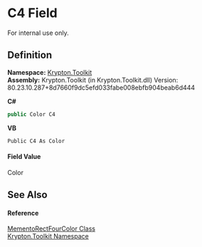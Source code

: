 # C4 Field


For internal use only.



## Definition
**Namespace:** <a href="79d2eac2-21f4-54ff-7552-b20c33c30600.md">Krypton.Toolkit</a>  
**Assembly:** Krypton.Toolkit (in Krypton.Toolkit.dll) Version: 80.23.10.287+8d7660f9dc5efd033fabe008ebfb904beab6d444

**C#**
``` C#
public Color C4
```
**VB**
``` VB
Public C4 As Color
```



#### Field Value
Color

## See Also


#### Reference
<a href="0f49b1b3-0f26-901b-7966-9832449a708c.md">MementoRectFourColor Class</a>  
<a href="79d2eac2-21f4-54ff-7552-b20c33c30600.md">Krypton.Toolkit Namespace</a>  
